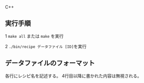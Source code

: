 C++

実行手順
--------

1 `make all` または `make` を実行

2 `./bin/recipe データファイル [ID]`を実行

データファイルのフォーマット
--------------

各行にレシピ名を記述する。
4行目以降に書かれた内容は無視される。
